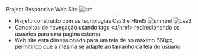 

   Project Responsive Web Site ![sm](https://github.com/user-attachments/assets/d7e4651c-c9eb-485f-b081-f8b42718eb22)

  * Projeto construido com as tecnologias Css3 e Html5 ![smhtml](https://github.com/user-attachments/assets/23833f13-ac5f-4998-a9b2-baa1e49b8c9f)  ![css3](https://github.com/user-attachments/assets/3faba458-63cd-4b2e-8abf-b9f1a4fe335f)
  * Conceitos de navegação usando tags <a/href> redirecionando os usuarios para uma pagina externa
  * Web site esta dimensionado para um tela de no maximo 660px, permitindo que a mesma se adapte ao tamanho da tela do usuario





